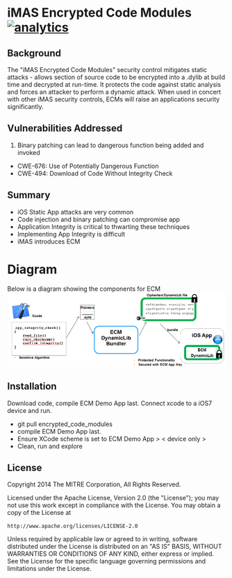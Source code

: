 # iMAS Encrypted Code Modules [![analytics](http://www.google-analytics.com/collect?v=1&t=pageview&_s=1&dl=https%3A%2F%2Fgithub.com%2Fproject-imas%2Fencrypted_code_modules&_u=MAC~&cid=1757014354.1393964045&tid=UA-38868530-1)]()

## Background

The "iMAS Encrypted Code Modules" security control mitigates static attacks - allows section of source code to be encrypted into a .dylib at build time and decrypted at run-time.  It protects the code against static analysis and forces an attacker to perform a dynamic attack.  When used in concert with other iMAS security controls, ECMs will raise an applications security significantly.

## Vulnerabilities Addressed
1. Binary patching can lead to dangerous function being added and invoked
  - CWE-676: Use of Potentially Dangerous Function
  - CWE-494: Download of Code Without Integrity Check

## Summary
  - iOS Static App attacks are very common
  - Code injection and binary patching can compromise app
  - Application Integrity is critical to thwarting these techniques
  - Implementing App Integrity is difficult
  - iMAS introduces ECM

# Diagram

Below is a diagram showing the components for ECM
<img src="ecm_diagram_simple.jpg" />

## Installation
Download code, compile ECM Demo App last.  Connect xcode to a iOS7 device and run.  
- git pull encrypted_code_modules
- compile ECM Demo App last.
- Ensure XCode scheme is set to ECM Demo App > < device only >
- Clean, run and explore

## License

Copyright 2014 The MITRE Corporation, All Rights Reserved.

Licensed under the Apache License, Version 2.0 (the "License");
you may not use this work except in compliance with the License.
You may obtain a copy of the License at

    http://www.apache.org/licenses/LICENSE-2.0

Unless required by applicable law or agreed to in writing, software
distributed under the License is distributed on an "AS IS" BASIS,
WITHOUT WARRANTIES OR CONDITIONS OF ANY KIND, either express or implied.
See the License for the specific language governing permissions and
limitations under the License.
